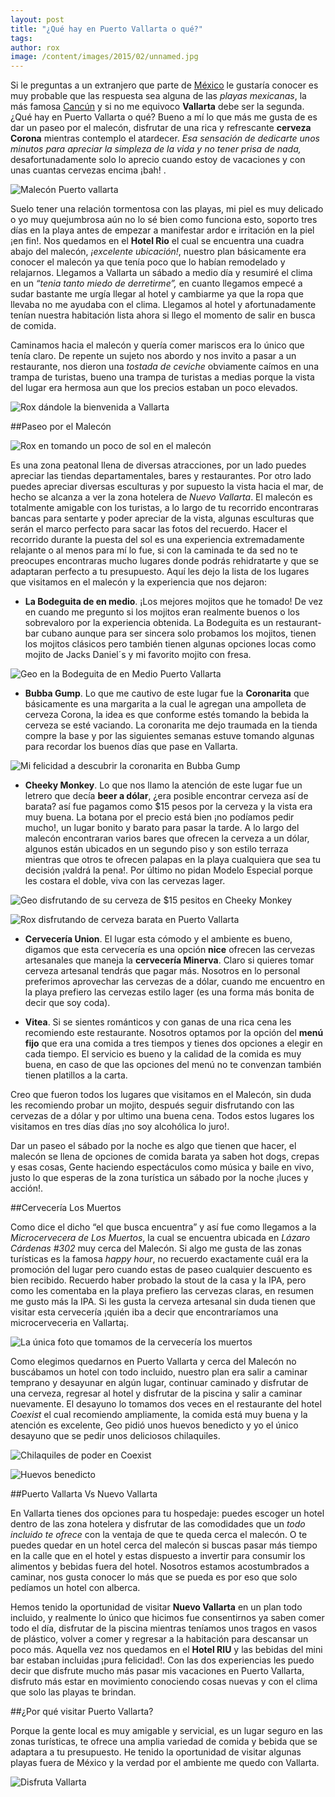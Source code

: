 ```yaml
---
layout: post
title: "¿Qué hay en Puerto Vallarta o qué?"
tags: 
author: rox
image: /content/images/2015/02/unnamed.jpg
---
```

Si le preguntas a un extranjero que parte de [México](/tag/mexico) le gustaría conocer es muy probable que las respuesta sea alguna de las *playas mexicanas*, la más famosa [Cancún](/tag/cancun) y si no me equivoco **Vallarta** debe ser la segunda.  ¿Qué hay en Puerto Vallarta o qué? Bueno a mí lo que más me gusta de es dar un paseo por el malecón, disfrutar de una rica y  refrescante **cerveza Corona** mientras contemplo el atardecer. *Esa sensación de dedicarte unos minutos para apreciar la simpleza de la vida y no tener prisa de nada,* desafortunadamente solo lo aprecio cuando estoy de vacaciones y con unas cuantas cervezas encima ¡bah! . 

![Malecón Puerto vallarta](/content/images/2015/02/2013-06-02-18-05-53.jpg)

Suelo tener una  relación tormentosa con las playas, mi piel es muy delicado o yo muy quejumbrosa aún no lo sé bien como funciona esto, soporto  tres días en la playa antes de empezar a manifestar ardor e irritación en la piel ¡en fin!.  Nos quedamos en el **Hotel Rio** el cual se encuentra una cuadra abajo del malecón, *¡excelente ubicación!*, nuestro plan básicamente era conocer el malecón ya que tenía poco que lo habían remodelado y relajarnos. Llegamos a Vallarta un sábado a medio día y resumiré el clima en un *“tenia tanto miedo de derretirme”,* en cuanto llegamos empecé a sudar bastante me urgía llegar al hotel y cambiarme ya que la ropa  que llevaba no me ayudaba con el clima. Llegamos al hotel y afortunadamente tenían nuestra habitación lista ahora si llego el momento de salir en busca de comida.

Caminamos hacia el malecón y quería comer mariscos era lo único que tenía claro. De repente un sujeto nos abordo y nos invito a pasar a un restaurante, nos dieron una *tostada de ceviche* obviamente caímos  en una trampa de turistas, bueno una trampa de turistas a medias porque la vista del lugar era hermosa aun que los precios estaban un poco elevados. 

![Rox dándole la bienvenida a Vallarta](/content/images/2015/02/2013-06-01-13-13-35.jpg)

##Paseo por el Malecón

![Rox en tomando un poco de sol en el malecón](/content/images/2015/02/2013-06-01-15-27-59.jpg)

Es una zona peatonal llena de diversas atracciones, por un lado puedes apreciar las tiendas departamentales, bares y restaurantes.  Por otro lado puedes apreciar diversas esculturas y por supuesto la vista hacia el mar, de hecho se alcanza a ver la zona hotelera de *Nuevo Vallarta*. El malecón es totalmente amigable con los turistas, a lo largo de tu recorrido encontraras bancas para sentarte y poder apreciar de la vista, algunas esculturas que serán el marco perfecto para sacar las fotos del recuerdo. Hacer el recorrido durante la puesta del sol es una experiencia extremadamente relajante o al menos para mí lo fue, si con la caminada te da sed no te preocupes encontraras mucho lugares donde podrás rehidratarte y que se adaptaran perfecto a tu presupuesto. Aquí les dejo la lista de los lugares que visitamos en el malecón y la experiencia que nos dejaron:

* **La Bodeguita de en medio**. ¡Los mejores mojitos que he tomado! De vez en cuando me pregunto si los mojitos eran realmente buenos o los sobrevaloro por la experiencia obtenida. La Bodeguita es un restaurant-bar cubano aunque para ser sincera solo probamos los mojitos, tienen los mojitos clásicos pero también tienen algunas opciones locas como mojito de Jacks Daniel´s y mi favorito mojito con fresa.

![Geo en la Bodeguita de en Medio Puerto Vallarta](/content/images/2015/02/2013-06-01-18-10-54.jpg)

* **Bubba Gump**. Lo que me cautivo de este lugar fue la **Coronarita** que básicamente es una margarita a la cual le agregan una ampolleta de cerveza Corona, la idea es que conforme estés tomando la bebida la cerveza se esté vaciando. La coronarita me dejo traumada en la tienda compre la base y por las siguientes semanas estuve tomando algunas para recordar los buenos días que pase en Vallarta. 

![Mi felicidad a descubrir la coronarita en Bubba Gump](/content/images/2015/02/2013-06-02-14-39-10.jpg)

* **Cheeky Monkey**. Lo que nos llamo la atención de este lugar fue un letrero que decía **beer a dólar**, ¿era posible encontrar cerveza así de barata? así fue pagamos como $15 pesos por la cerveza y la vista era muy buena. La botana por el precio está bien ¡no podíamos pedir mucho!,  un lugar bonito y barato para pasar la tarde. A lo largo del malecón encontraran varios bares que ofrecen la cerveza a un dólar, algunos están ubicados en un segundo piso y son estilo terraza mientras que otros te ofrecen palapas en la playa cualquiera que sea tu decisión  ¡valdrá la pena!. Por último no pidan Modelo Especial porque les costara el doble, viva con las cervezas lager.

![Geo disfrutando de su cerveza de $15 pesitos en Cheeky Monkey](/content/images/2015/02/2013-06-03-12-06-45.jpg)

![Rox disfrutando de cerveza barata en Puerto Vallarta](/content/images/2015/02/2013-06-02-11-22-24.jpg)

* **Cervecería Union**. El lugar esta cómodo y el ambiente es bueno, digamos que esta cervecería es una opción **nice** ofrecen las cervezas artesanales que maneja la **cervecería Minerva**. Claro si quieres tomar cerveza artesanal tendrás que pagar más. Nosotros en lo personal preferimos aprovechar las cervezas de a dólar, cuando me encuentro en la playa prefiero las cervezas estilo lager (es una forma más bonita de decir que soy coda).

* **Vitea**. Si se sientes románticos y con ganas de una rica cena les recomiendo este restaurante. Nosotros optamos por la opción del **menú fijo** que era una comida a tres tiempos y tienes dos opciones a elegir en cada tiempo. El servicio es bueno y la calidad de la comida es muy buena, en caso de que las opciones del menú no te convenzan también tienen platillos a la carta.

Creo que fueron todos los lugares que visitamos en el Malecón, sin duda les recomiendo probar un mojito, después seguir disfrutando con las cervezas de a dólar y por ultimo una buena cena. Todos estos lugares los visitamos en tres días días ¡no soy alcohólica lo juro!.

Dar un paseo el sábado por la noche es algo que tienen que hacer, el malecón se llena de opciones de comida barata ya saben hot dogs, crepas y esas cosas, Gente haciendo espectáculos como música y baile en vivo, justo lo que esperas de la zona turística un sábado por la noche ¡luces y acción!.

##Cervecería Los Muertos

Como dice el dicho “el que busca encuentra” y así fue como llegamos a la *Microcervecera de Los Muertos*,  la cual se encuentra ubicada en *Lázaro Cárdenas #302* muy cerca del Malecón. Si algo me gusta de las zonas turísticas es la famosa *happy hour*, no recuerdo exactamente cuál era la promoción del lugar pero cuando estas de paseo cualquier descuento es bien recibido. Recuerdo haber probado la stout de la casa y la IPA, pero como les comentaba en la playa prefiero las cervezas claras, en resumen me gusto más la IPA. Si les gusta la cerveza artesanal sin duda tienen que visitar esta cervecería ¡quién iba a decir que encontraríamos una microcerveceria en Vallarta¡.

![La única foto que tomamos de la cervecería los muertos](/content/images/2015/02/2013-06-01-15-51-22.jpg)

Como elegimos quedarnos en Puerto Vallarta y cerca del Malecón no buscábamos un hotel con todo incluido, nuestro plan era salir a caminar temprano y desayunar en algún lugar, continuar caminado y disfrutar de una cerveza, regresar al hotel y disfrutar de la piscina y salir a caminar nuevamente. El desayuno lo tomamos dos veces en el restaurante del hotel *Coexist* el cual recomiendo ampliamente, la comida está muy buena y la atención es excelente, Geo pidió unos huevos benedicto y yo el único desayuno que se pedir unos deliciosos chilaquiles.

![Chilaquiles de poder en Coexist](/content/images/2015/02/2013-06-02-09-50-36.jpg)

![Huevos benedicto](/content/images/2015/02/2013-06-02-09-49-51.jpg)

##Puerto Vallarta Vs Nuevo Vallarta

En Vallarta tienes dos opciones para tu hospedaje: puedes escoger un hotel dentro de las zona hotelera y disfrutar de las comodidades que un *todo incluido te ofrece* con la ventaja de que te queda cerca el malecón. O te puedes quedar en un hotel cerca del malecón si buscas pasar más tiempo en la calle que en el hotel y estas dispuesto a invertir para consumir los alimentos y bebidas fuera del hotel. Nosotros estamos acostumbrados a caminar, nos gusta conocer lo más que se pueda es por eso que solo pedíamos un hotel con alberca.

Hemos tenido la oportunidad de visitar **Nuevo Vallarta** en un plan todo incluido, y realmente lo único que hicimos fue consentirnos ya saben comer todo el día, disfrutar de la piscina mientras teníamos unos tragos en vasos de plástico, volver a comer y regresar a la habitación para descansar un poco más. Aquella vez nos quedamos en el **Hotel RIU** y las bebidas del mini bar estaban incluidas ¡pura felicidad!. Con las dos experiencias les puedo decir que disfrute mucho más pasar mis vacaciones en Puerto Vallarta, disfruto más estar en movimiento conociendo cosas nuevas y con el clima que solo las playas te brindan.

##¿Por qué visitar Puerto Vallarta?

Porque la gente local es muy amigable y servicial, es un lugar seguro en las zonas turísticas, te ofrece una amplia variedad de comida y bebida que se adaptara a tu presupuesto. He tenido la oportunidad de visitar algunas playas fuera de México y la verdad por el ambiente me quedo con Vallarta.

![Disfruta Vallarta](/content/images/2015/02/2013-06-03-10-16-50-1.jpg)